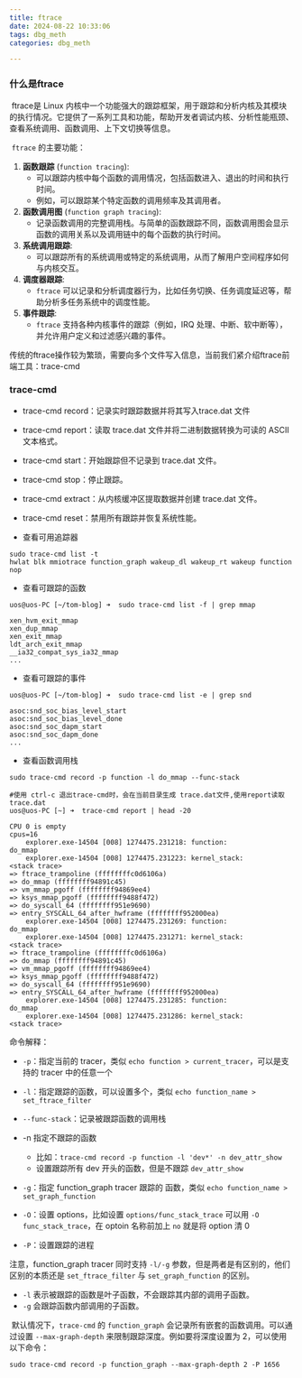 ```yaml
---
title: ftrace
date: 2024-08-22 10:33:06
tags: dbg_meth
categories: dbg_meth

---
```


### 什么是ftrace

​	ftrace是 Linux 内核中一个功能强大的跟踪框架，用于跟踪和分析内核及其模块的执行情况。它提供了一系列工具和功能，帮助开发者调试内核、分析性能瓶颈、查看系统调用、函数调用、上下文切换等信息。

​	`ftrace` 的主要功能：

1. **函数跟踪** (`function tracing`):
   - 可以跟踪内核中每个函数的调用情况，包括函数进入、退出的时间和执行时间。
   - 例如，可以跟踪某个特定函数的调用频率及其调用者。
2. **函数调用图** (`function graph tracing`):
   - 记录函数调用的完整调用栈。与简单的函数跟踪不同，函数调用图会显示函数的调用关系以及调用链中的每个函数的执行时间。
3. **系统调用跟踪**:
   - 可以跟踪所有的系统调用或特定的系统调用，从而了解用户空间程序如何与内核交互。
4. **调度器跟踪**:
   - `ftrace` 可以记录和分析调度器行为，比如任务切换、任务调度延迟等，帮助分析多任务系统中的调度性能。
5. **事件跟踪**:
   - `ftrace` 支持各种内核事件的跟踪（例如，IRQ 处理、中断、软中断等），并允许用户定义和过滤感兴趣的事件。

传统的ftrace操作较为繁琐，需要向多个文件写入信息，当前我们紧介绍ftrace前端工具：trace-cmd

### trace-cmd

- trace-cmd record：记录实时跟踪数据并将其写入trace.dat 文件

- trace-cmd report：读取 trace.dat 文件并将二进制数据转换为可读的 ASCII 文本格式。

- trace-cmd start：开始跟踪但不记录到 trace.dat 文件。

- trace-cmd stop：停止跟踪。

- trace-cmd extract：从内核缓冲区提取数据并创建 trace.dat 文件。

- trace-cmd reset：禁用所有跟踪并恢复系统性能。



- 查看可用追踪器

```shell
sudo trace-cmd list -t
hwlat blk mmiotrace function_graph wakeup_dl wakeup_rt wakeup function nop
```

- 查看可跟踪的函数

```shell
uos@uos-PC [~/tom-blog] ➜  sudo trace-cmd list -f | grep mmap

xen_hvm_exit_mmap
xen_dup_mmap
xen_exit_mmap
ldt_arch_exit_mmap
__ia32_compat_sys_ia32_mmap
...
```

- 查看可跟踪的事件

```shell
uos@uos-PC [~/tom-blog] ➜  sudo trace-cmd list -e | grep snd

asoc:snd_soc_bias_level_start
asoc:snd_soc_bias_level_done
asoc:snd_soc_dapm_start
asoc:snd_soc_dapm_done
...
```

- 查看函数调用栈

```shell
sudo trace-cmd record -p function -l do_mmap --func-stack

#使用 ctrl-c 退出trace-cmd时，会在当前目录生成 trace.dat文件,使用report读取trace.dat
uos@uos-PC [~] ➜  trace-cmd report | head -20

CPU 0 is empty
cpus=16
    explorer.exe-14504 [008] 1274475.231218: function:             do_mmap
    explorer.exe-14504 [008] 1274475.231223: kernel_stack:         <stack trace>
=> ftrace_trampoline (ffffffffc0d6106a)
=> do_mmap (ffffffff94891c45)
=> vm_mmap_pgoff (ffffffff94869ee4)
=> ksys_mmap_pgoff (ffffffff9488f472)
=> do_syscall_64 (ffffffff951e9690)
=> entry_SYSCALL_64_after_hwframe (ffffffff952000ea)
    explorer.exe-14504 [008] 1274475.231269: function:             do_mmap
    explorer.exe-14504 [008] 1274475.231271: kernel_stack:         <stack trace>
=> ftrace_trampoline (ffffffffc0d6106a)
=> do_mmap (ffffffff94891c45)
=> vm_mmap_pgoff (ffffffff94869ee4)
=> ksys_mmap_pgoff (ffffffff9488f472)
=> do_syscall_64 (ffffffff951e9690)
=> entry_SYSCALL_64_after_hwframe (ffffffff952000ea)
    explorer.exe-14504 [008] 1274475.231285: function:             do_mmap
    explorer.exe-14504 [008] 1274475.231286: kernel_stack:         <stack trace>

```

命令解释：

- `-p`：指定当前的 tracer，类似 `echo function > current_tracer`，可以是支持的 tracer 中的任意一个
- `-l`：指定跟踪的函数，可以设置多个，类似 `echo function_name > set_ftrace_filter`
- `--func-stack`：记录被跟踪函数的调用栈

- -n 指定不跟踪的函数
  - 比如：`trace-cmd record -p function -l 'dev*' -n dev_attr_show`
  - 设置跟踪所有 dev 开头的函数，但是不跟踪 `dev_attr_show`

- `-g`：指定 function_graph tracer 跟踪的 函数，类似 `echo function_name > set_graph_function`
- `-O`：设置 options，比如设置 `options/func_stack_trace` 可以用 `-O func_stack_trace`，在 optoin 名称前加上 `no` 就是将 option 清 0
- `-P`：设置跟踪的进程

注意，function_graph tracer 同时支持 `-l/-g` 参数，但是两者是有区别的，他们区别的本质还是 `set_ftrace_filter` 与 `set_graph_function` 的区别。

- `-l` 表示被跟踪的函数是叶子函数，不会跟踪其内部的调用子函数。
- `-g` 会跟踪函数内部调用的子函数。

​	默认情况下，`trace-cmd` 的 `function_graph` 会记录所有嵌套的函数调用。可以通过设置 `--max-graph-depth` 来限制跟踪深度。例如要将深度设置为 2，可以使用以下命令：

```shell
sudo trace-cmd record -p function_graph --max-graph-depth 2 -P 1656
```



